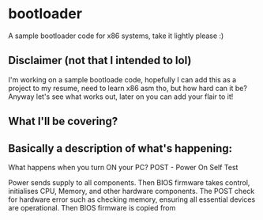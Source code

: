 # bootloader
A sample bootloader code for x86 systems, take it lightly please :)

## Disclaimer (not that I intended to lol)
I'm working on a sample bootloade code, hopefully I can add this as a project to my resume, need to learn x86 asm tho, but how hard can it be?
Anyway let's see what works out, later on you can add your flair to it!

## What I'll be covering?



## Basically a description of what's happening:

What happens when you turn ON your PC?
POST - Power On Self Test

Power sends supply to all components.
Then BIOS firmware takes control, initialises CPU, Memory, and other hardware components.
The POST check for hardware error such as checking memory, ensuring all essential devices are operational.
Then BIOS firmware is copied from 